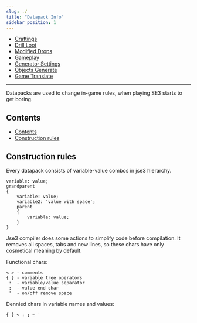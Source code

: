 ```yaml
---
slug: ./
title: "Datapack Info"
sidebar_position: 1
---
```


- [Craftings](./Craftings)
- [Drill Loot](./DrillLoot)
- [Modified Drops](./ModifiedDrops)
- [Gameplay](./Gameplay)
- [Generator Settings](./GeneratorSettings/)
- [Objects Generate](./ObjectsGenerate)
- [Game Translate](./GameTranslate)
  

----------------------------------------

Datapacks are used to change in-game rules, when playing SE3 starts to get boring.

## Contents

- [Contents](#contents)
- [Construction rules](#construction-rules)

## Construction rules

Every datapack consists of variable-value combos in jse3 hierarchy.
```text showLineNumbers
variable: value;
grandparent
{
    variable: value;
    variable2: 'value with space';
    parent
    {
        variable: value;
    }
}
```

Jse3 compiler does some actions to simplify code before compilation.
It removes all spaces, tabs and new lines, so these chars have only
cosmetical meaning by default.

Functional chars:
```text showLineNumbers
< > - comments
{ } - variable tree operators
 :  - variable/value separator
 ;  - value end char
 '  - on/off remove space
```

Dennied chars in variable names and values:
```text showLineNumbers
{ } < : ; ~ '
```
